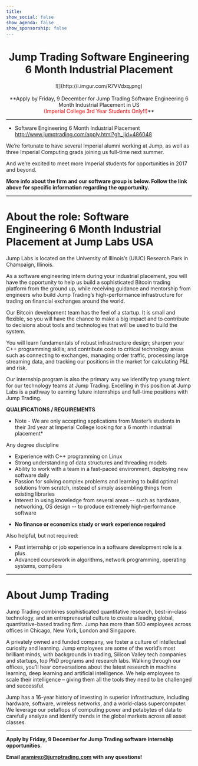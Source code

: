 ```yaml
---
title: 
show_social: false
show_agenda: false
show_sponsorship: false
...
```



# <center>Jump Trading Software Engineering 6 Month Industrial Placement</center>

<center>![](http://i.imgur.com/R7VVdxq.png)</center>

<br />

<center>**Apply by Friday, 9 December for Jump Trading Software Engineering 6 Month Industrial Placement in US <br /><span style="color:red">(Imperial College 3rd Year Students Only!!)</span>**</center>


---

* Software Engineering 6 Month Industrial Placement<br />http://www.jumptrading.com/apply.html?gh_jid=486048
 
We’re fortunate to have several Imperial alumni working at Jump, as well as three Imperial Computing grads joining us full-time next summer.
 
And we’re excited to meet more Imperial students for opportunities in 2017 and beyond.

**More info about the firm and our software group is below. Follow the link above for specific information regarding the opportunity.**

---

# About the role: Software Engineering 6 Month Industrial Placement at Jump Labs USA

Jump Labs is located on the University of Illinois’s (UIUC) Research Park in Champaign, Illinois.
 
As a software engineering intern during your industrial placement, you will have the opportunity to help us build a sophisticated Bitcoin trading platform from the ground up, while receiving guidance and mentorship from engineers who build Jump Trading’s high-performance infrastructure for trading on financial exchanges around the world.
 
Our Bitcoin development team has the feel of a startup. It is small and flexible, so you will have the chance to make a big impact and to contribute to decisions about tools and technologies that will be used to build the system.
 
You will learn fundamentals of robust infrastructure design; sharpen your C++ programming skills; and contribute code to critical technology areas such as connecting to exchanges, managing order traffic, processing large streaming data, and tracking our positions in the market for calculating P&L and risk.
 
Our internship program is also the primary way we identify top young talent for our technology teams at Jump Trading. Excelling in this position at Jump Labs is a pathway to earning future internships and full-time positions with Jump Trading.
 
**QUALIFICATIONS / REQUIREMENTS**

* Note - We are only accepting applications from Master’s students in their 3rd year at Imperial College looking for a 6 month industrial placement*
 
Any degree discipline

- Experience with C++ programming on Linux
- Strong understanding of data structures and threading models
- Ability to work with a team in a fast-paced environment, deploying new software daily
- Passion for solving complex problems and learning to build optimal solutions from scratch, instead of simply assembling things from existing libraries
- Interest in using knowledge from several areas -- such as hardware, networking, OS design -- to produce extremely high-performance software
 
* **No finance or economics study or work experience required**
 
Also helpful, but not required:

- Past internship or job experience in a software development role is a plus
- Advanced coursework in algorithms, network programming, operating systems, compilers

---

# About Jump Trading

Jump Trading combines sophisticated quantitative research, best-in-class technology, and an entrepreneurial culture to create a leading global, quantitative-based trading firm.  Jump has more than 500 employees across offices in Chicago, New York, London and Singapore.
 
A privately owned and funded company, we foster a culture of intellectual curiosity and learning. Jump employees are some of the world’s most brilliant minds, with backgrounds in trading, Silicon Valley tech companies and startups, top PhD programs and research labs.  Walking through our offices, you’ll hear conversations about the latest research in machine learning, deep learning and artificial intelligence.  We help employees to scale their intelligence – giving them all the tools they need to be challenged and successful.
 
Jump has a 16-year history of investing in superior infrastructure, including hardware, software, wireless networks, and a world-class supercomputer. We leverage our petaflops of computing power and petabytes of data to carefully analyze and identify trends in the global markets across all asset classes.

---

**Apply by Friday, 9 December for Jump Trading software internship opportunities.**

**Email [aramirez@jumptrading.com](mailto:aramirez@jumptrading.com) with any questions!**